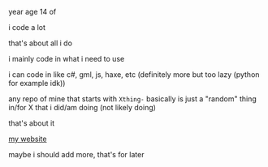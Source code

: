 year age 14 of

i code a lot

that's about all i do

i mainly code in what i need to use

i can code in like c#, gml, js, haxe, etc (definitely more but too lazy (python for example idk))

any repo of mine that starts with `Xthing-` basically is just a "random" thing in/for X that i did/am doing (not likely doing)

that's about it

[my website](https://raf13.neocities.org/)

maybe i should add more, that's for later
